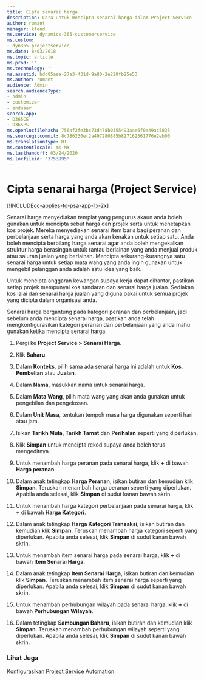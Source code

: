 ```yaml
---
title: Cipta senarai harga
description: Cara untuk mencipta senarai harga dalam Project Service
author: rumant
manager: kfend
ms.service: dynamics-365-customerservice
ms.custom:
- dyn365-projectservice
ms.date: 8/03/2018
ms.topic: article
ms.prod: ''
ms.technology: ''
ms.assetid: bdd05aea-27a3-431d-9a80-2e220fb25e53
ms.author: rumant
audience: Admin
search.audienceType:
- admin
- customizer
- enduser
search.app:
- D365CE
- D365PS
ms.openlocfilehash: 756af2fe3bc73d478b0355493aae6f0e49ac5835
ms.sourcegitcommit: 8c786230ef2a497280885b827162561776e2eb00
ms.translationtype: HT
ms.contentlocale: ms-MY
ms.lasthandoff: 03/24/2020
ms.locfileid: "3753995"
---
```

# <a name="create-a-price-list-project-service"></a>Cipta senarai harga (Project Service)

[!INCLUDE[cc-applies-to-psa-app-1x-2x](../includes/cc-applies-to-psa-app-1x-2x.md)]

Senarai harga menyediakan templat yang pengurus akaun anda boleh gunakan untuk mencipta sebut harga dan projek serta untuk menetapkan kos projek. Mereka menyediakan senarai item baris bagi peranan dan perbelanjaan serta harga yang anda akan kenakan untuk setiap satu. Anda boleh mencipta berbilang harga senarai agar anda boleh mengekalkan struktur harga berasingan untuk rantau berlainan yang anda menjual produk atau saluran jualan yang berlainan. Mencipta sekurang-kurangnya satu senarai harga untuk setiap mata wang yang anda ingin gunakan untuk mengebil pelanggan anda adalah satu idea yang baik.  
  
Untuk mencipta anggaran kewangan supaya kerja dapat dihantar, pastikan setiap projek mempunyai kos sandaran dan senarai harga jualan. Sediakan kos lalai dan senarai harga jualan yang diguna pakai untuk semua projek yang dicipta dalam organisasi anda.  
  
Senarai harga bergantung pada kategori peranan dan perbelanjaan, jadi sebelum anda mencipta senarai harga, pastikan anda telah mengkonfigurasikan kategori peranan dan perbelanjaan yang anda mahu gunakan ketika mencipta senarai harga.  
  
1.  Pergi ke **Project Service > Senarai Harga**.  
  
2.  Klik **Baharu**.  
  
3.  Dalam **Konteks**, pilih sama ada senarai harga ini adalah untuk **Kos**, **Pembelian** atau **Jualan**.  
  
4.  Dalam **Nama**, masukkan nama untuk senarai harga.  
  
5.  Dalam **Mata Wang**, pilih mata wang yang akan anda gunakan untuk pengebilan dan pengekosan.  
  
6.  Dalam **Unit Masa**, tentukan tempoh masa harga digunakan seperti hari atau jam.  
  
7.  Isikan **Tarikh Mula**, **Tarikh Tamat** dan **Perihalan** seperti yang diperlukan.  
  
8.  Klik **Simpan** untuk mencipta rekod supaya anda boleh terus mengeditnya.  
  
9. Untuk menambah harga peranan pada senarai harga, klik **+** di bawah **Harga peranan**.  
  
10. Dalam anak tetingkap **Harga Peranan**, isikan butiran dan kemudian klik **Simpan**. Teruskan menambah harga peranan seperti yang diperlukan. Apabila anda selesai, klik **Simpan** di sudut kanan bawah skrin.  
  
11. Untuk menambah harga kategori perbelanjaan pada senarai harga, klik **+** di bawah **Harga Kategori**.  
  
12. Dalam anak tetingkap **Harga Kategori Transaksi**, isikan butiran dan kemudian klik **Simpan**. Teruskan menambah harga kategori seperti yang diperlukan. Apabila anda selesai, klik **Simpan** di sudut kanan bawah skrin.  
  
13. Untuk menambah item senarai harga pada senarai harga, klik **+** di bawah **Item Senarai Harga**.  
  
14. Dalam anak tetingkap **Item Senarai Harga**, isikan butiran dan kemudian klik **Simpan**. Teruskan menambah item senarai harga seperti yang diperlukan. Apabila anda selesai, klik **Simpan** di sudut kanan bawah skrin.  
  
15. Untuk menambah perhubungan wilayah pada senarai harga, klik **+** di bawah **Perhubungan Wilayah**.  
  
16. Dalam tetingkap **Sambungan Baharu**, isikan butiran dan kemudian klik **Simpan**. Teruskan menambah perhubungan wilayah seperti yang diperlukan. Apabila anda selesai, klik **Simpan** di sudut kanan bawah skrin.  
  
### <a name="see-also"></a>Lihat Juga  
 [Konfigurasikan Project Service Automation](../project-service/configure.md)
